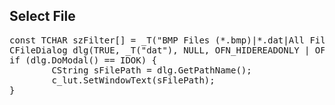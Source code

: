 ## Select File
<pre>
const TCHAR szFilter[] = _T("BMP Files (*.bmp)|*.dat|All Files (*.*)|*.*||");
CFileDialog dlg(TRUE, _T("dat"), NULL, OFN_HIDEREADONLY | OFN_OVERWRITEPROMPT, szFilter, this);
if (dlg.DoModal() == IDOK) {
		CString sFilePath = dlg.GetPathName();
		c_lut.SetWindowText(sFilePath);
}
</pre>
